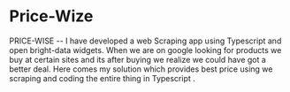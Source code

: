 # Price-Wize
PRICE-WISE -- I have developed a web Scraping app using Typescript and open bright-data widgets. When we are on google looking for products we buy at certain sites and its after buying we realize we could have got a better deal. Here comes my solution which provides best price using we scraping and   coding the entire thing in Typescript .
